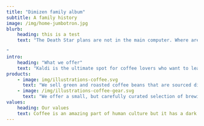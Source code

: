 ```yaml
---
title: "Dimizen family album"
subtitle: A family history
image: /img/home-jumbotron.jpg
blurb:
    heading: this is a test
    text: "The Death Star plans are not in the main computer. Where are those transmissions you intercepted? What have you done with those plans? We intercepted no transmissions. Aaah....This is a consular ship. Were on a diplomatic mission. If this is a consular ship...were is the Ambassador? Commander, tear this ship apart until you've found those plans and bring me the Ambassador. I want her alive! There she is! Set for stun! She'll be all right. Inform Lord Vader we have a prisoner.

"
intro:
    heading: "What we offer"
    text: "Kaldi is the ultimate spot for coffee lovers who want to learn about their java’s origin and support the farmers that grew it. We take coffee production, roasting and brewing seriously and we’re glad to pass that knowledge to anyone."
products:
    - image: img/illustrations-coffee.svg
      text: "We sell green and roasted coffee beans that are sourced directly from independent farmers and farm cooperatives. We’re proud to offer a variety of coffee beans grown with great care for the environment and local communities. Check our post or contact us directly for current availability."
    - image: /img/illustrations-coffee-gear.svg
      text: "We offer a small, but carefully curated selection of brewing gear and tools for every taste and experience level. No matter if you roast your own beans or just bought your first french press, you’ll find a gadget to fall in love with in our shop."
values:
    heading: Our values
    text: Coffee is an amazing part of human culture but it has a dark side too – one of colonialism and mindless abuse of natural resources and human lives. We want to turn this around and return the coffee trade to the drink’s exhilarating, empowering and unifying nature.
---
```


